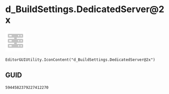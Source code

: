 # d_BuildSettings.DedicatedServer@2x
![](/img/d_BuildSettings.DedicatedServer@2x.png)

``` CSharp
EditorGUIUtility.IconContent("d_BuildSettings.DedicatedServer@2x")
```
## GUID
```
5944582379227412270
```
